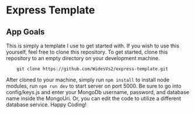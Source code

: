 # Express Template

## App Goals

This is simply a template I use to get started with. If you wish to use this yourself, feel free to clone this repository. To get started, clone this repository to an empty directory on your development machine.

```
    git clone https://github.com/WidesVs2/express-template.git
```

After cloned to your machine, simply run `npm install` to install node modules, run `npm run dev` to start server on port 5000. Be sure to go into config/keys.js and enter your MongoDb username, password, and database name inside the MongoUri. Or, you can edit the code to utilize a different database service. Happy Coding!
